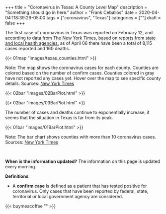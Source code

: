 +++
title = "Coronavirus in Texas: A County Level Map"
description = "Something should go in here."
author = "Frank Ceballos"
date = 2020-04-04T18:39:29-05:00
tags = ["coronavirus", "Texas"]
categories = [""]
draft = false
+++


The first case of coronavirus in Texas was reported on February 12, and according
to [data from The New York Times, based on reports from state and local health agencies.](https://github.com/nytimes/covid-19-data)
as of April 06 there have been a total of 8,115 cases reported and 160 deaths.
<!--more-->

{{< 01map "images/texas_counties.html" >}}


Note: The map shows the coronavirus cases for each county. Counties are colored
based on the number of confirm cases. Counties colored in
gray have not reported any cases yet. Hover over the map to
see specific county details.
Sources: [New York Times](https://github.com/nytimes/covid-19-data)



{{< 02bar "images/02BarPlot.html" >}}

{{< 02bar "images/03BarPlot.html" >}}

The number of cases and deaths continue to exponentially increase, it seems that
the situation in Texas is far from its peak.


{{< 01bar "images/01BarPlot.html" >}}

Note: The bar chart shows counties with more than 10 coronavirus cases.
Sources: [New York Times](https://github.com/nytimes/covid-19-data)

<br />

**When is the information updated?**
The information on this page is updated every morning.

**Definitions**:
* A **confirm case** is defined as a patient that has tested positive for coronavirus.
Only cases that have been reported by federal, state, territorial or local government
agency are considered.

{{< buymeacoffee "" >}}
